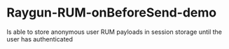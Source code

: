 # Raygun-RUM-onBeforeSend-demo
Is able to store anonymous user RUM payloads in session storage until the user has authenticated
